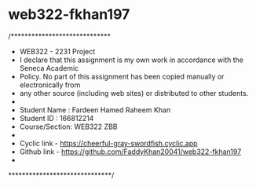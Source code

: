 # web322-fkhan197
/*****************************
 * WEB322 - 2231 Project
 * I declare that this assignment is my own work in accordance with the Seneca Academic
 * Policy. No part of this assignment has been copied manually or electronically from
 * any other source (including web sites) or distributed to other students.
 *
 * Student Name  : Fardeen Hamed Raheem Khan
 * Student ID    : 166812214
 * Course/Section: WEB322 ZBB
 * 
 * Cyclic link - https://cheerful-gray-swordfish.cyclic.app
 * Github link - https://github.com/FaddyKhan20041/web322-fkhan197
 *
 ******************************/
